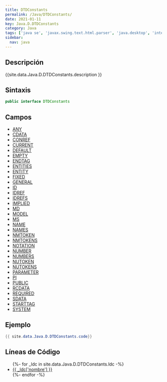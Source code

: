 ```yaml
---
title: DTDConstants
permalink: /Java/DTDConstants/
date: 2021-01-11
key: Java.D.DTDConstants
category: Java
tags: ['java se', 'javax.swing.text.html.parser', 'java.desktop', 'interface java', 'Java 1.0']
sidebar: 
  nav: java
---
```


## Descripción
{{site.data.Java.D.DTDConstants.description }}

## Sintaxis
~~~java
public interface DTDConstants
~~~

## Campos
* [ANY](/Java/DTDConstants/ANY/)
* [CDATA](/Java/DTDConstants/CDATA/)
* [CONREF](/Java/DTDConstants/CONREF/)
* [CURRENT](/Java/DTDConstants/CURRENT/)
* [DEFAULT](/Java/DTDConstants/DEFAULT/)
* [EMPTY](/Java/DTDConstants/EMPTY/)
* [ENDTAG](/Java/DTDConstants/ENDTAG/)
* [ENTITIES](/Java/DTDConstants/ENTITIES/)
* [ENTITY](/Java/DTDConstants/ENTITY/)
* [FIXED](/Java/DTDConstants/FIXED/)
* [GENERAL](/Java/DTDConstants/GENERAL/)
* [ID](/Java/DTDConstants/ID/)
* [IDREF](/Java/DTDConstants/IDREF/)
* [IDREFS](/Java/DTDConstants/IDREFS/)
* [IMPLIED](/Java/DTDConstants/IMPLIED/)
* [MD](/Java/DTDConstants/MD/)
* [MODEL](/Java/DTDConstants/MODEL/)
* [MS](/Java/DTDConstants/MS/)
* [NAME](/Java/DTDConstants/NAME/)
* [NAMES](/Java/DTDConstants/NAMES/)
* [NMTOKEN](/Java/DTDConstants/NMTOKEN/)
* [NMTOKENS](/Java/DTDConstants/NMTOKENS/)
* [NOTATION](/Java/DTDConstants/NOTATION/)
* [NUMBER](/Java/DTDConstants/NUMBER/)
* [NUMBERS](/Java/DTDConstants/NUMBERS/)
* [NUTOKEN](/Java/DTDConstants/NUTOKEN/)
* [NUTOKENS](/Java/DTDConstants/NUTOKENS/)
* [PARAMETER](/Java/DTDConstants/PARAMETER/)
* [PI](/Java/DTDConstants/PI/)
* [PUBLIC](/Java/DTDConstants/PUBLIC/)
* [RCDATA](/Java/DTDConstants/RCDATA/)
* [REQUIRED](/Java/DTDConstants/REQUIRED/)
* [SDATA](/Java/DTDConstants/SDATA/)
* [STARTTAG](/Java/DTDConstants/STARTTAG/)
* [SYSTEM](/Java/DTDConstants/SYSTEM/)

## Ejemplo
~~~java
{{ site.data.Java.D.DTDConstants.code}}
~~~

## Líneas de Código
<ul>
{%- for _ldc in site.data.Java.D.DTDConstants.ldc -%}
   <li>
       <a href="{{_ldc['url'] }}">{{ _ldc['nombre'] }}</a>
   </li>
{%- endfor -%}
</ul>
